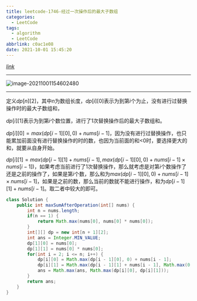 ```yaml
---
title: leetcode-1746-经过一次操作后的最大子数组
categories:
  - LeetCode
tags:
  - algorithm
  - LeetCode
abbrlink: c0ac1e08
date: 2021-10-01 15:45:20
---
```


[$link$](https://leetcode-cn.com/problems/maximum-subarray-sum-after-one-operation/)

<hr/>

![image-20211001154602480](https://gitee.com/cao_ziqiang/img/raw/master/20211001154602.png)

<hr/>

定义$dp[n][2]$，其中$n$为数组长度，$dp[i][0]$表示为到第$i$个为止，没有进行过替换操作时的最大子数组和，

$dp[i][1]$表示为到第$i$个数位置，进行了1次替换操作后的最大子数组和。

$dp[i][0] = max(dp[i - 1][0],0) + nums[i - 1]$，因为没有进行过替换操作，也只能累加前面没有进行替换操作的时的数，也因为当前面的和$\lt$0时，要选择更大的和，就要从自身开始。

$dp[i][1] = max(dp[i - 1][1] + nums[i - 1], max(dp[i - 1][0],0) + nums[i - 1] \times nums[i - 1])$，如果考虑当前进行了1次替换操作，那么就考虑是对第$i$个数操作了还是之前的操作了，如果是第$i$个数，那么和为$max(dp[i-1][0] ,0)+ nums[i-1] \times nums[i - 1]$，如果是之前的数，那么当前的数就不能进行操作，和为$dp[i - 1][1] + nums[i - 1]$。取二者中较大的即可。

```java
class Solution {
    public int maxSumAfterOperation(int[] nums) {
        int n = nums.length;
        if(n == 1) {
            return Math.max(nums[0], nums[0] * nums[0]);
        }
        int[][] dp = new int[n + 1][2];
        int ans = Integer.MIN_VALUE;
        dp[1][0] = nums[0];
        dp[1][1] = nums[0] * nums[0];
        for(int i = 2; i <= n; i++) {
            dp[i][0] = Math.max(dp[i - 1][0], 0) + nums[i - 1];
            dp[i][1] = Math.max(dp[i - 1][1] + nums[i - 1], Math.max(0, dp[i - 1][0]) + nums[i - 1] * nums[i - 1]);
            ans = Math.max(ans, Math.max(dp[i][0], dp[i][1]));
        }
        return ans;
    }
}
```

